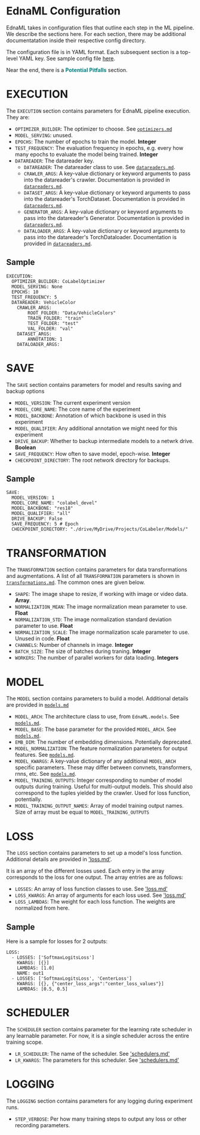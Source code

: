 # EdnaML Configuration

EdnaML takes in configuration files that outline each step in the ML pipeline. We describe the sections here. For each section, there may be additional documentatation inside their respective config directory.

The configuration file is in YAML format. Each subsequent section is a top-level YAML key. See sample config file [here]("./config.yml).

Near the end, there is a <span style="color:teal; font-weight:bold">Potential Pitfalls</span> section.

# EXECUTION

The `EXECUTION` section contains parameters for EdnaML pipeline execution. They are:

- `OPTIMIZER_BUILDER`: The optimizer to choose. See [`optimizers.md`]("./reference/optimizers.md")
- `MODEL_SERVING`: unused.
- `EPOCHS`: The number of epochs to train the model. **Integer**
- `TEST_FREQUENCY`: The evaluation frequency in epochs, e.g. every how many epochs to evaluate the model being trained. **Integer**
- `DATAREADER`: The datareader key. 
    - `DATAREADER`: The datareader class to use. See [`datareaders.md`]("./reference/datareaders.md").
    - `CRAWLER_ARGS`: A key-value dictionary or keyword arguments to pass into the datareader's crawler. Documentation is provided in [`datareaders.md`]("./reference/datareaders.md").
    - `DATASET_ARGS`: A key-value dictionary or keyword arguments to pass into the datareader's TorchDataset. Documentation is provided in [`datareaders.md`]("./reference/datareaders.md").
    - `GENERATOR_ARGS`: A key-value dictionary or keyword arguments to pass into the datareader's Generator. Documentation is provided in [`datareaders.md`]("./reference/datareaders.md").
    - `DATALOADER_ARGS`: A key-value dictionary or keyword arguments to pass into the datareader's TorchDataloader. Documentation is provided in [`datareaders.md`]("./reference/datareaders.md").


## Sample

```
EXECUTION:
  OPTIMIZER_BUILDER: CoLabelOptimizer
  MODEL_SERVING: None
  EPOCHS: 10
  TEST_FREQUENCY: 5
  DATAREADER: VehicleColor
    CRAWLER_ARGS: 
        ROOT_FOLDER: "Data/VehicleColors"
        TRAIN_FOLDER: "train"
        TEST_FOLDER: "test"
        VAL_FOLDER: "val"
    DATASET_ARGS:
        ANNOTATION: 1
    DATALOADER_ARGS:
```

# SAVE

The `SAVE` section contains parameters for model and results saving and backup options

- `MODEL_VERSION`: The current experiment version
- `MODEL_CORE_NAME`: The core name of the experiment
- `MODEL_BACKBONE`: Annotation of which backbone is used in this experiment
- `MODEL_QUALIFIER`: Any additional annotation we might need for this experiment
- `DRIVE_BACKUP`: Whether to backup intermediate models to a netwrk drive. **Boolean**
- `SAVE_FREQUENCY`: How often to save model, epoch-wise. **Integer**
- `CHECKPOINT_DIRECTORY`: The root network directory for backups.

## Sample

```
SAVE:
  MODEL_VERSION: 1
  MODEL_CORE_NAME: "colabel_devel"
  MODEL_BACKBONE: "res18"
  MODEL_QUALIFIER: "all"
  DRIVE_BACKUP: False
  SAVE_FREQUENCY: 5 # Epoch
  CHECKPOINT_DIRECTORY: "./drive/MyDrive/Projects/CoLabeler/Models/"
```

# TRANSFORMATION

The `TRANSFORMATION` section contains parameters for data transformations and augmentations. A list of all `TRANSFORMATION` parameters is shown in [`transformations.md`]("./reference/transformations.md"). The common ones are given below.

- `SHAPE`: The image shape to resize, if working with image or video data. **Array**. 
- `NORMALIZATION_MEAN`: The image normalization mean parameter to use. **Float**
- `NORMALIZATION_STD`: The image normalization standard deviation parameter to use. **Float** 
- `NORMALIZATION_SCALE`: The image normalization scale parameter to use. Unused in code. **Float**
- `CHANNELS`: Number of channels in image. **Integer**
- `BATCH_SIZE`: The size of batches during traning. **Integer**
- `WORKERS`: The number of parallel workers for data loading. **Integers**


# MODEL

The `MODEL` section contains parameters to build a model. Additional details are provided in [`models.md`]("./reference/models.md)


- `MODEL_ARCH`: The architecture class to use, from `EdnaML.models`. See [`models.md`]("./reference/models.md).
- `MODEL_BASE`: The base parameter for the provided `MODEL_ARCH`. See [`models.md`]("./reference/models.md).
- `EMB_DIM`: The number of embedding dimensions. Potentially deprecated. 
- `MODEL_NORMALIZATION`: The feature normalization parameters for output features. See [`models.md`]("./reference/models.md).
- `MODEL_KWARGS`: A key-value dictionary of any additional `MODEL_ARCH` specific parameters. These may differ between convnets, transformers, rnns, etc. See [`models.md`]("./reference/models.md).
- `MODEL_TRAINING_OUTPUTS`: Integer corresponding to number of model outputs during training. Useful for multi-output models. This should also correspond to the tuples yielded by the crawler. Used for loss function, potentially. 
- `MODEL_TRAINING_OUTPUT_NAMES`: Array of model training output names. Size of array must be equal to `MODEL_TRAINING_OUTPUTS`


# LOSS

The `LOSS` section contains parameters to set up a model's loss function. Additional details are provided in ['loss.md']("./reference/loss.md").

It is an array of the different losses used. Each entry in the array corresponds to the loss for one output. The array entries are as follows:

- `LOSSES`: An array of loss function classes to use. See ['loss.md']("./reference/loss.md")
- `LOSS_KWARGS`: An array of arguments for each loss used. See ['loss.md']("./reference/loss.md")
- `LOSS_LAMBDAS`: The weight for each loss function. The weights are normalized from here.


## Sample

Here is a sample for losses for 2 outputs:

```
LOSS:
  - LOSSES: ['SoftmaxLogitsLoss']
    KWARGS: [{}]
    LAMBDAS: [1.0]
    NAME: out1
  - LOSSES: ['SoftmaxLogitsLoss', 'CenterLoss']
    KWARGS: [{}, {"center_loss_args":"center_loss_values"}]
    LAMBDAS: [0.5, 0.5]
```

# SCHEDULER

The `SCHEDULER` section contains parameter for the learning rate scheduler in any learnable parameter. For now, it is a single scheduler across the entire training scope.


- `LR_SCHEDULER`: The name of the scheduler. See ['schedulers.md']("./reference/schedulers.md")
- `LR_KWARGS`: The parameters for this scheduler. See ['schedulers.md']("./reference/schedulers.md")


# LOGGING

The `LOGGING` section contains parameters for any logging during experiment runs.

- `STEP_VERBOSE`: Per how many training steps to output any loss or other recording parameters.